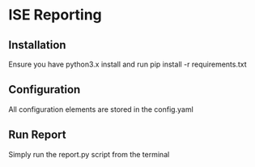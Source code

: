 # ISE Reporting

## Installation

Ensure you have python3.x install and run pip install -r requirements.txt

## Configuration

All configuration elements are stored in the config.yaml

## Run Report

Simply run the report.py script from the terminal
